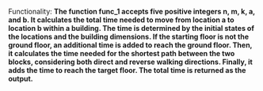 Functionality: **The function func_1 accepts five positive integers n, m, k, a, and b. It calculates the total time needed to move from location a to location b within a building. The time is determined by the initial states of the locations and the building dimensions. If the starting floor is not the ground floor, an additional time is added to reach the ground floor. Then, it calculates the time needed for the shortest path between the two blocks, considering both direct and reverse walking directions. Finally, it adds the time to reach the target floor. The total time is returned as the output.**